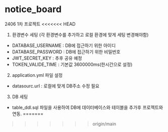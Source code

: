 # notice_board
2406 1차 프로젝트
<<<<<<< HEAD


1. 환경변수 세팅 (각 환경변수를 추가하고 로컬 환경에 맞게 세팅 변경해야함)
- DATABASE_USERNAME : DB에 접근하기 위한 아이디
- DATABASE_PASSWORD : DB에 접근하기 위한 비밀번호
- JWT_SECRET_KEY : 추후 공유 예정
- TOKEN_VALIDE_TIME : 기본값 3600000ms(한시간으로 설정)

2. application.yml 파일 설정
- datasourc.url : 로컬에 맞게 DB주소 수정 필요

3. DB 세팅
- table_ddl.sql 파일을 사용하여 DB에 데이터베이스와 테이블을 추가후 프로젝트와 연동.
=======
>>>>>>> origin/main
